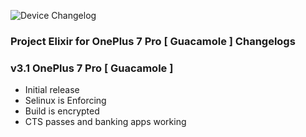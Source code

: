 ![Device Changelog](https://i.imgur.com/C0Wcdr5.png)

### Project Elixir for OnePlus 7 Pro [ Guacamole ] Changelogs

### v3.1 OnePlus 7 Pro [ Guacamole ]

- Initial release
- Selinux is Enforcing
- Build is encrypted
- CTS passes and banking apps working
